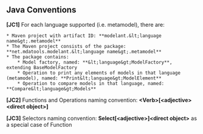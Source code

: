 Java Conventions
-----------------------

**\[JC1\]** For each language supported (i.e. metamodel), there are:

    * Maven project with artifact ID: **modelant.&lt;language name&gt;.metamodel**
    * The Maven project consists of the package: **net.mdatools.modelant.&lt;language name&gt;.metamodel**
    * The package contains:
        * Model factory, named: **&lt;language&gt;ModelFactory**, extending BaseModelFactory
        * Operation to print any elements of models in that language (metamodel), named: **Print&lt;language&gt;ModelElement**
        * Operation to compare models in that language, named: **Compare&lt;language&gt;Models**

**\[JC2\]**  Functions and Operations naming convention: **&lt;Verb&gt;\[&lt;adjective&gt;&lt;direct object&gt;\]**

**\[JC3\]**  Selectors naming convention: **Select\[&lt;adjective&gt;\]&lt;direct object&gt;** as a special case of Function